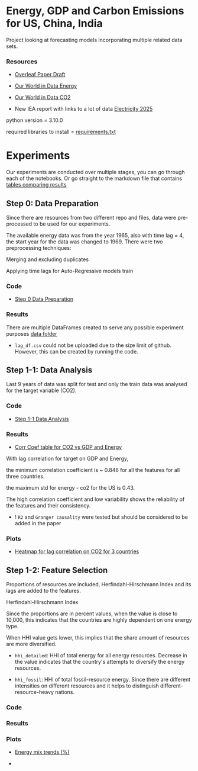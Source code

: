 # Energy, GDP and Carbon Emissions for US, China, India

Project looking at forecasting models incorporating multiple 
related data sets.

### Resources

* [Overleaf Paper Draft](https://www.overleaf.com/project/67a5fa2578743cc4a6c2bd95)
 
* [Our World in Data Energy]( https://github.com/owid/energy-data)

* [Our World in Data CO2](https://github.com/owid/co2-data)

* New IEA report with links to a lot of data [Electricity 2025](https://www.iea.org/reports/electricity-2025)

python version = 3.10.0

required libraries to install = [requirements.txt](https://github.com/pinglainstitute/energy-gdp-emissions/blob/main/requirements.txt)

# Experiments
Our experiments are conducted over multiple stages, you can go
through each of the notebooks. Or go straight to the markdown
file that contains [tables comparing results](../results/Summary.md)

## Step 0: Data Preparation
Since there are resources from two different repo and files, data were pre-processed to be used for our experiments.

The available energy data was from the year 1965, also with time lag = 4, the start year for the data was changed to 1969. There were two preprocessing techniques:

Merging and excluding duplicates

Applying time lags for Auto-Regressive models train

### Code
* [Step 0 Data Preparation](https://github.com/pinglainstitute/energy-gdp-emissions/blob/main/code/00_Data_Preparation.ipynb)

### Results
There are multiple DataFrames created to serve any possible experiment purposes [data folder](https://github.com/pinglainstitute/energy-gdp-emissions/tree/main/data)

* `lag_df.csv` could not be uploaded due to the size limit of github. However, this can be created by running the code.

## Step 1-1: Data Analysis
Last 9 years of data was split for test and only the train data was analysed for the target variable (CO2).

### Code
* [Step 1-1 Data Analysis](https://github.com/pinglainstitute/energy-gdp-emissions/blob/main/code/01_01_Data_Analysis.ipynb)

### Results

* [Corr Coef table for CO2 vs GDP and Energy](https://github.com/pinglainstitute/energy-gdp-emissions/blob/main/data/01_01_results/lag_corr_table_co2_vs_features.md)

With lag correlation for target on GDP and Energy,

the minimum correlation coefficient is ~ 0.846 for all the features for all three countries.

the maximum std for energy - co2 for the US is 0.43.

The high correlation coefficient and low variability shows the reliability of the features and their consistency.
* ! `R2` and `Granger causality` were tested but should be considered to be added in the paper

### Plots

* [Heatmap for lag correlation on CO2 for 3 countries](https://github.com/pinglainstitute/energy-gdp-emissions/blob/main/data/01_01_results/corr_co2_vs_lagged_features_combined.png)

## Step 1-2: Feature Selection
Proportions of resources are included, Herfindahl-Hirschmann Index and its lags are added to the features.

Herfindahl-Hirschmann Index

Since the proportions are in percent values, when the value is close to 10,000, this indicates that the countries are highly dependent on one energy type.

When HHI value gets lower, this implies that the share amount of resources are more diversified.

* `hhi_detailed`: HHI of total energy for all energy resources. Decrease in the value indicates that the country's attempts to diversify the energy resources.

* `hhi_fossil`: HHI of total fossil-resource energy. Since there are different intensities on different resources and it helps to distinguish different-resource-heavy nations.


### Code

### Results

### Plots

* [Energy mix trends (%)](https://github.com/pinglainstitute/energy-gdp-emissions/blob/main/data/01_02_results/energy_mix_trends.png)

* 
